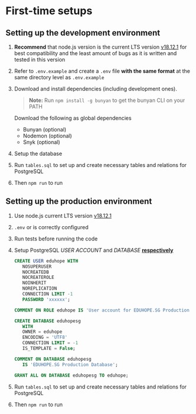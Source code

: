 # First-time setups

## Setting up the development environment

1. **Recommend** that node.js version is the current LTS version [v18.12.1](<https://nodejs.org/en/>)
for best compatibility and the least amount of bugs as it is written and tested in this version

2. Refer to `.env.example` and create a `.env` file **with the same format** at the same directory level
as `.env.example`

3. Download and install dependencies (including development ones).
   > **Note:** Run `npm install -g bunyan` to get the bunyan CLI on your PATH

   Download the following as global dependencies
   * Bunyan (optional)
   * Nodemon (optional)
   * Snyk (optional)

4. Setup the database

5. Run `tables.sql` to set up and create necessary tables and relations for PostgreSQL

6. Then `npm run` to run

## Setting up the production environment

1. Use node.js current LTS version [v18.12.1](<https://nodejs.org/en/>)

2. `.env` or is correctly configured

3. Run tests before running the code

4. Setup PostgreSQL *USER ACCOUNT* and *DATABASE* <u>**respectively**</u>

   ```SQL
   CREATE USER eduhope WITH
      NOSUPERUSER
      NOCREATEDB
      NOCREATEROLE
      NOINHERIT
      NOREPLICATION
      CONNECTION LIMIT -1
      PASSWORD 'xxxxxx';

   COMMENT ON ROLE eduhope IS 'User account for EDUHOPE.SG Production Database';
   ```

   ```sql
   CREATE DATABASE eduhopesg
      WITH
      OWNER = eduhope
      ENCODING = 'UTF8'
      CONNECTION LIMIT = -1
      IS_TEMPLATE = False;

   COMMENT ON DATABASE eduhopesg
      IS 'EDUHOPE.SG Production Database';

   GRANT ALL ON DATABASE eduhopesg TO eduhope;
   ```

5. Run `tables.sql` to set up and create necessary tables and relations for PostgreSQL

6. Then `npm run` to run
